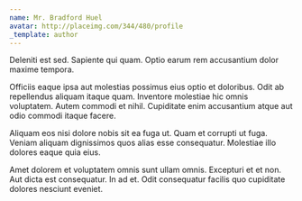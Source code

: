 ```yaml
---
name: Mr. Bradford Huel
avatar: http://placeimg.com/344/480/profile
_template: author
---
```

Deleniti est sed. Sapiente qui quam. Optio earum rem accusantium dolor maxime tempora.
  
Officiis eaque ipsa aut molestias possimus eius optio et doloribus. Odit ab repellendus aliquam itaque quam. Inventore molestiae hic omnis voluptatem. Autem commodi et nihil. Cupiditate enim accusantium atque aut odio commodi itaque facere.
  
Aliquam eos nisi dolore nobis sit ea fuga ut. Quam et corrupti ut fuga. Veniam aliquam dignissimos quos alias esse consequatur. Molestiae illo dolores eaque quia eius.
  
Amet dolorem et voluptatem omnis sunt ullam omnis. Excepturi et et non. Aut dicta est consequatur. In ad et. Odit consequatur facilis quo cupiditate dolores nesciunt eveniet.
